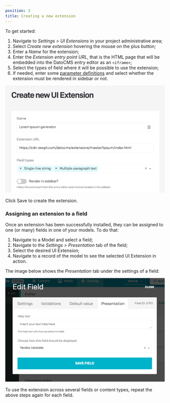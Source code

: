 ```yaml
---
position: 3
title: Creating a new extension
---
```


To get started:

1. Navigate to *Settings > UI Extensions* in your project administrative area;
1. Select *Create new extension* hovering the mouse on the plus button;
1. Enter a *Name* for the extension;
1. Enter the *Extension entry point URL*, that is the HTML page that will be embedded into the DatoCMS entry editor as an `<iframe>`;
1. Select the types of field where it will be possible to use the extension;
1. If needed, enter some [parameter definitions](/docs/ui-extensions/configuration-parameters/) and select whether the extension must be rendered in sidebar or not.

![foo](../images/ui-extensions/new.png)

Click Save to create the extension.

### Assigning an extension to a field

Once an extension has been successfully installed, they can be assigned to one (or many) fields in one of your models. To do that:

1. Navigate to a Model and select a field;
1. Navigate to the *Settings > Presentation* tab of the field;
1. Select the desired UI Extension;
1. Navigate to a record of the model to see the selected UI Extension in action.

The image below shows the *Presentation* tab under the settings of a field:

![foo](../images/ui-extensions/apply.png)

To use the extension across several fields or content types, repeat the above steps again for each field.
